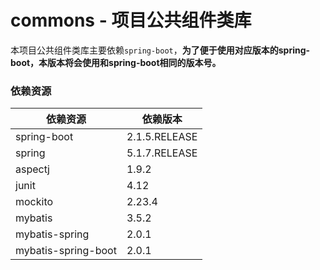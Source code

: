# commons - 项目公共组件类库
本项目公共组件类库主要依赖`spring-boot`，**为了便于使用对应版本的spring-boot，本版本将会使用和spring-boot相同的版本号。**


### 依赖资源
| 依赖资源 | 依赖版本 |
| ------- | ------- |
| spring-boot | 2.1.5.RELEASE |
| spring | 5.1.7.RELEASE |
| aspectj | 1.9.2 |
| junit | 4.12 |
| mockito | 2.23.4 |
| mybatis | 3.5.2 |
| mybatis-spring | 2.0.1 |
| mybatis-spring-boot | 2.0.1 |
